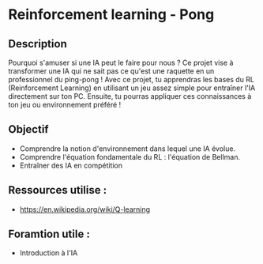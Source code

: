 # Reinforcement learning - Pong

## Description 
Pourquoi s'amuser si une IA peut le faire pour nous ? Ce projet vise à transformer une IA qui ne sait pas ce qu'est une raquette en un professionnel du ping-pong ! 
Avec ce projet, tu apprendras les bases du RL (Reinforcement Learning) en utilisant un jeu assez simple pour entraîner l'IA directement sur ton PC. Ensuite, tu pourras appliquer ces connaissances à ton jeu ou environnement préféré !

## Objectif 
- Comprendre la notion d'environnement dans lequel une IA évolue.
- Comprendre l'équation fondamentale du RL : l'équation de Bellman.
- Entraîner des IA en compétition

## Ressources utilise :
- https://en.wikipedia.org/wiki/Q-learning

## Foramtion utile : 
- Introduction à l'IA
